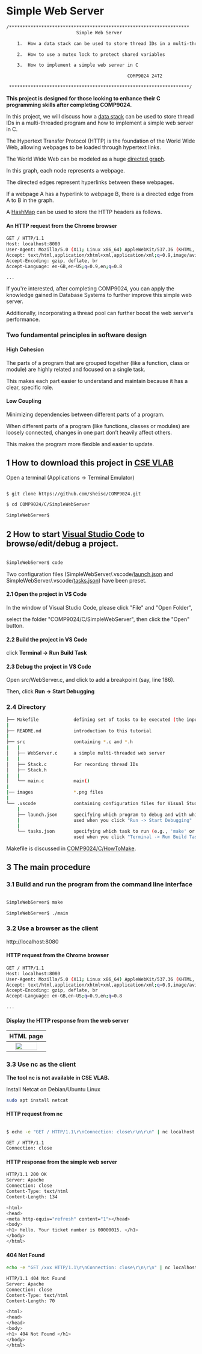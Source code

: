 # Simple Web Server

``` sh
/*******************************************************************
                          Simple Web Server

    1.  How a data stack can be used to store thread IDs in a multi-threaded program

    2.  How to use a mutex lock to protect shared variables

    3.  How to implement a simple web server in C

                                             COMP9024 24T2

 *******************************************************************/
``` 
**This project is designed for those looking to enhance their C programming skills after completing COMP9024.**

In this project, we will discuss how a [data stack](../../Stacks/Stack_LL/README.md) can be used to store thread IDs in a multi-threaded program and how to implement a simple web server in C.

The Hypertext Transfer Protocol (HTTP) is the foundation of the World Wide Web, allowing webpages to be loaded through hypertext links.

The World Wide Web can be modeled as a huge [directed graph](../../Graphs/DirectedGraph/README.md).

In this graph, each node represents a webpage.

The directed edges represent hyperlinks between these webpages.

If a webpage A has a hyperlink to webpage B, there is a directed edge from A to B in the graph.

A [HashMap](../../Strings/HashMap/README.md) can be used to store the HTTP headers as follows.

#### An HTTP request from the Chrome browser

```sh
GET / HTTP/1.1
Host: localhost:8080
User-Agent: Mozilla/5.0 (X11; Linux x86_64) AppleWebKit/537.36 (KHTML, like Gecko) Chrome/114.0.0.0 Safari/537.36
Accept: text/html,application/xhtml+xml,application/xml;q=0.9,image/avif,image/webp,image/apng,*/*;q=0.8,application/signed-exchange;v=b3;q=0.7
Accept-Encoding: gzip, deflate, br
Accept-Language: en-GB,en-US;q=0.9,en;q=0.8

...

```

If you're interested, after completing COMP9024, you can apply the knowledge gained in Database Systems to further improve this simple web server.

Additionally, incorporating a thread pool can further boost the web server's performance.



### Two fundamental principles in software design

#### High Cohesion

The parts of a program that are grouped together (like a function, class or module) are highly related and focused on a single task.

This makes each part easier to understand and maintain because it has a clear, specific role. 

#### Low Coupling

Minimizing dependencies between different parts of a program.

When different parts of a program (like functions, classes or modules) are loosely connected, changes in one part don’t heavily affect others. 

This makes the program more flexible and easier to update. 

## 1 How to download this project in [CSE VLAB](https://vlabgateway.cse.unsw.edu.au/)

Open a terminal (Applications -> Terminal Emulator)

```sh

$ git clone https://github.com/sheisc/COMP9024.git

$ cd COMP9024/C/SimpleWebServer

SimpleWebServer$ 

```


## 2 How to start [Visual Studio Code](https://code.visualstudio.com/) to browse/edit/debug a project.

```sh

SimpleWebServer$ code

```

Two configuration files (SimpleWebServer/.vscode/[launch.json](https://code.visualstudio.com/docs/cpp/launch-json-reference) and SimpleWebServer/.vscode/[tasks.json](https://code.visualstudio.com/docs/editor/tasks)) have been preset.



#### 2.1 Open the project in VS Code

In the window of Visual Studio Code, please click "File" and "Open Folder",

select the folder "COMP9024/C/SimpleWebServer", then click the "Open" button.


#### 2.2 Build the project in VS Code

click **Terminal -> Run Build Task**


#### 2.3 Debug the project in VS Code

Open src/WebServer.c, and click to add a breakpoint (say, line 186).

Then, click **Run -> Start Debugging**

### 2.4 Directory

```sh
├── Makefile             defining set of tasks to be executed (the input file of the 'make' command)
|
├── README.md            introduction to this tutorial
|
├── src                  containing *.c and *.h
|   |
│   ├── WebServer.c      a simple multi-threaded web server
|   |
│   ├── Stack.c          For recording thread IDs
│   ├── Stack.h
|   |
│   └── main.c           main()
|
|── images               *.png files
|
└── .vscode              containing configuration files for Visual Studio Code
    |
    ├── launch.json      specifying which program to debug and with which debugger,
    |                    used when you click "Run -> Start Debugging"
    |
    └── tasks.json       specifying which task to run (e.g., 'make' or 'make clean')
                         used when you click "Terminal -> Run Build Task" or "Terminal -> Run Task"
```

Makefile is discussed in [COMP9024/C/HowToMake](../../C/HowToMake/README.md).


## 3 The main procedure


### 3.1 Build and run the program from the command line interface


``` sh

SimpleWebServer$ make

SimpleWebServer$ ./main


```

### 3.2 Use a browser as the client

http://localhost:8080

#### HTTP request from the Chrome browser

```sh
GET / HTTP/1.1
Host: localhost:8080
User-Agent: Mozilla/5.0 (X11; Linux x86_64) AppleWebKit/537.36 (KHTML, like Gecko) Chrome/114.0.0.0 Safari/537.36
Accept: text/html,application/xhtml+xml,application/xml;q=0.9,image/avif,image/webp,image/apng,*/*;q=0.8,application/signed-exchange;v=b3;q=0.7
Accept-Encoding: gzip, deflate, br
Accept-Language: en-GB,en-US;q=0.9,en;q=0.8

...

```
#### Display the HTTP response from the web server
| HTML page | 
|:-------------:|
| <img src="images/SimpleWebServer.png" width="80%" height="80%"> |



### 3.3 Use nc as the client

**The tool nc is not available in CSE VLAB.**

Install Netcat on Debian/Ubuntu Linux

```sh
sudo apt install netcat
```

#### HTTP request from nc

``` sh

$ echo -e "GET / HTTP/1.1\r\nConnection: close\r\n\r\n" | nc localhost 8080

GET / HTTP/1.1
Connection: close

```




#### HTTP response from the simple web server

```sh
HTTP/1.1 200 OK
Server: Apache
Connection: close
Content-Type: text/html
Content-Length: 134

<html>
<head>
<meta http-equiv="refresh" content="1"></head>
<body>
<h1> Hello. Your ticket number is 00000015. </h1>
</body>
</html>
```

#### 404 Not Found

```sh
echo -e "GET /xxx HTTP/1.1\r\nConnection: close\r\n\r\n" | nc localhost 8080

HTTP/1.1 404 Not Found
Server: Apache
Connection: close
Content-Type: text/html
Content-Length: 70

<html>
<head>
</head>
<body>
<h1> 404 Not Found </h1>
</body>
</html>

```
